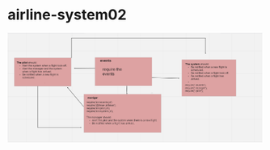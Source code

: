 # airline-system02

![uml](https://github.com/islamrwashdeh/airline-system/blob/socket.io/Screenshot%20(140).png?raw=true)



